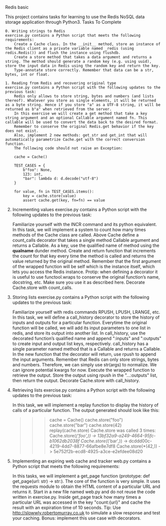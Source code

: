 Redis basic

This project contains tasks for learning to use the Redis NoSQL data storage application through Python3.
Tasks To Complete

    0. Writing strings to Redis
    exercise.py contains a Python script that meets the following requirements:
        Create a Cache class. In the __init__ method, store an instance of the Redis client as a private variable named _redis (using redis.Redis()) and flush the instance using flushdb.
        Create a store method that takes a data argument and returns a string. The method should generate a random key (e.g. using uuid), store the input data in Redis using the random key and return the key.
        Type-annotate store correctly. Remember that data can be a str, bytes, int or float.

    1. Reading from Redis and recovering original type
    exercise.py contains a Python script with the following updates to the previous task:
        Redis only allows to store string, bytes and numbers (and lists thereof). Whatever you store as single elements, it will be returned as a byte string. Hence if you store "a" as a UTF-8 string, it will be returned as b"a" when retrieved from the server.
        In this exercise we will create a get method that take a key string argument and an optional Callable argument named fn. This callable will be used to convert the data back to the desired format.
        Remember to conserve the original Redis.get behavior if the key does not exist.
        Also, implement 2 new methods: get_str and get_int that will automatically parametrize Cache.get with the correct conversion function.
        The following code should not raise an Exception:

        cache = Cache()

        TEST_CASES = {
            b"foo": None,
            123: int,
            "bar": lambda d: d.decode("utf-8")
        }

        for value, fn in TEST_CASES.items():
            key = cache.store(value)
            assert cache.get(key, fn=fn) == value

2. Incrementing values
exercise.py contains a Python script with the following updates to the previous task:

    Familiarize yourself with the INCR command and its python equivalent.
    In this task, we will implement a system to count how many times methods of the Cache class are called.
    Above Cache define a count_calls decorator that takes a single method Callable argument and returns a Callable.
    As a key, use the qualified name of method using the __qualname__ dunder method.
    Create and return function that increments the count for that key every time the method is called and returns the value returned by the original method.
    Remember that the first argument of the wrapped function will be self which is the instance itself, which lets you access the Redis instance.
    Protip: when defining a decorator it is useful to use functool.wraps to conserve the original function’s name, docstring, etc. Make sure you use it as described here.
    Decorate Cache.store with count_calls.

3. Storing lists
exercise.py contains a Python script with the following updates to the previous task:

    Familiarize yourself with redis commands RPUSH, LPUSH, LRANGE, etc.
    In this task, we will define a call_history decorator to store the history of inputs and outputs for a particular function.
    Everytime the original function will be called, we will add its input parameters to one list in redis, and store its output into another list.
    In call_history, use the decorated function’s qualified name and append ":inputs" and ":outputs" to create input and output list keys, respectively.
    call_history has a single parameter named method that is a Callable and returns a Callable.
    In the new function that the decorator will return, use rpush to append the input arguments. Remember that Redis can only store strings, bytes and numbers. Therefore, we can simply use str(args) to normalize. We can ignore potential kwargs for now.
    Execute the wrapped function to retrieve the output. Store the output using rpush in the "...:outputs" list, then return the output.
    Decorate Cache.store with call_history.

4. Retrieving lists
exercise.py contains a Python script with the following updates to the previous task:

    In this task, we will implement a replay function to display the history of calls of a particular function.
    The output generated should look like this:

    >>> cache = Cache()
    >>> cache.store("foo")
    >>> cache.store("bar")
    >>> cache.store(42)
    >>> replay(cache.store)
    Cache.store was called 3 times:
    Cache.store(*('foo',)) -> 13bf32a9-a249-4664-95fc-b1062db2038f
    Cache.store(*('bar',)) -> dcddd00c-4219-4dd7-8877-66afbe8e7df8
    Cache.store(*(42,)) -> 5e752f2b-ecd8-4925-a3ce-e2efdee08d20

5. Implementing an expiring web cache and tracker
web.py contains a Python script that meets the following requirements:

    In this tasks, we will implement a get_page function (prototype: def get_page(url: str) -> str:). The core of the function is very simple. It uses the requests module to obtain the HTML content of a particular URL and returns it.
    Start in a new file named web.py and do not reuse the code written in exercise.py.
    Inside get_page track how many times a particular URL was accessed in the key "count:{url}" and cache the result with an expiration time of 10 seconds.
    Tip: Use http://slowwly.robertomurray.co.uk to simulate a slow response and test your caching.
    Bonus: implement this use case with decorators.


